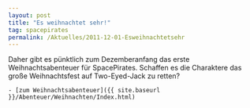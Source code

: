 ```yaml
---
layout: post
title: "Es weihnachtet sehr!"
tag: spacepirates
permalink: /Aktuelles/2011-12-01-Esweihnachtetsehr
---
```



Daher gibt es pünktlich zum Dezemberanfang das erste Weihnachtsabenteuer für SpacePirates. Schaffen es die Charaktere das große Weihnachtsfest auf Two-Eyed-Jack zu retten?

	- [zum Weihnachtsabenteuer]({{ site.baseurl }}/Abenteuer/Weihnachten/Index.html)


